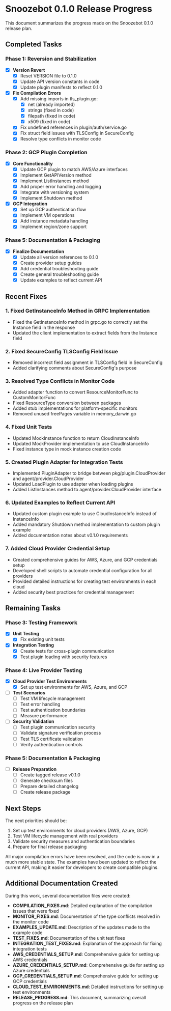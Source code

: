 # Snoozebot 0.1.0 Release Progress

This document summarizes the progress made on the Snoozebot 0.1.0 release plan.

## Completed Tasks

### Phase 1: Reversion and Stabilization
- [x] **Version Revert**
  - [x] Reset VERSION file to 0.1.0
  - [x] Update API version constants in code
  - [x] Update plugin manifests to reflect 0.1.0

- [x] **Fix Compilation Errors**
  - [x] Add missing imports in tls_plugin.go:
    - [x] net (already imported)
    - [x] strings (fixed in code)
    - [x] filepath (fixed in code)
    - [x] x509 (fixed in code)
  - [x] Fix undefined references in plugin/auth/service.go
  - [x] Fix struct field issues with TLSConfig in SecureConfig
  - [x] Resolve type conflicts in monitor code

### Phase 2: GCP Plugin Completion
- [x] **Core Functionality**
  - [x] Update GCP plugin to match AWS/Azure interfaces
  - [x] Implement GetAPIVersion method
  - [x] Implement ListInstances method 
  - [x] Add proper error handling and logging
  - [x] Integrate with versioning system
  - [x] Implement Shutdown method

- [x] **GCP Integration**
  - [x] Set up GCP authentication flow
  - [x] Implement VM operations
  - [x] Add instance metadata handling
  - [x] Implement region/zone support

### Phase 5: Documentation & Packaging
- [x] **Finalize Documentation**
  - [x] Update all version references to 0.1.0
  - [x] Create provider setup guides
  - [x] Add credential troubleshooting guide
  - [x] Create general troubleshooting guide
  - [x] Update examples to reflect current API

## Recent Fixes

### 1. Fixed GetInstanceInfo Method in GRPC Implementation
- Fixed the GetInstanceInfo method in grpc.go to correctly set the Instance field in the response
- Updated the client implementation to extract fields from the Instance field

### 2. Fixed SecureConfig TLSConfig Field Issue
- Removed incorrect field assignment in TLSConfig field in SecureConfig 
- Added clarifying comments about SecureConfig's purpose

### 3. Resolved Type Conflicts in Monitor Code
- Added adapter function to convert ResourceMonitorFunc to CustomMonitorFunc
- Fixed ResourceType conversion between packages
- Added stub implementations for platform-specific monitors
- Removed unused freePages variable in memory_darwin.go

### 4. Fixed Unit Tests
- Updated MockInstance function to return CloudInstanceInfo
- Updated MockProvider implementation to use CloudInstanceInfo
- Fixed instance type in mock instance creation code

### 5. Created Plugin Adapter for Integration Tests
- Implemented PluginAdapter to bridge between pkg/plugin.CloudProvider and agent/provider.CloudProvider
- Updated LoadPlugin to use adapter when loading plugins
- Added ListInstances method to agent/provider.CloudProvider interface

### 6. Updated Examples to Reflect Current API
- Updated custom plugin example to use CloudInstanceInfo instead of InstanceInfo
- Added mandatory Shutdown method implementation to custom plugin example
- Added documentation notes about v0.1.0 requirements

### 7. Added Cloud Provider Credential Setup
- Created comprehensive guides for AWS, Azure, and GCP credentials setup
- Developed shell scripts to automate credential configuration for all providers
- Provided detailed instructions for creating test environments in each cloud
- Added security best practices for credential management

## Remaining Tasks

### Phase 3: Testing Framework
- [x] **Unit Testing**
  - [x] Fix existing unit tests

- [x] **Integration Testing**
  - [x] Create tests for cross-plugin communication
  - [x] Test plugin loading with security features

### Phase 4: Live Provider Testing
- [x] **Cloud Provider Test Environments**
  - [x] Set up test environments for AWS, Azure, and GCP

- [ ] **Test Scenarios**
  - [ ] Test VM lifecycle management
  - [ ] Test error handling
  - [ ] Test authentication boundaries
  - [ ] Measure performance

- [ ] **Security Validation**
  - [ ] Test plugin communication security
  - [ ] Validate signature verification process
  - [ ] Test TLS certificate validation
  - [ ] Verify authentication controls

### Phase 5: Documentation & Packaging
- [ ] **Release Preparation**
  - [ ] Create tagged release v0.1.0
  - [ ] Generate checksum files
  - [ ] Prepare detailed changelog
  - [ ] Create release package

## Next Steps

The next priorities should be:

1. Set up test environments for cloud providers (AWS, Azure, GCP)
2. Test VM lifecycle management with real providers
3. Validate security measures and authentication boundaries
4. Prepare for final release packaging

All major compilation errors have been resolved, and the code is now in a much more stable state. The examples have been updated to reflect the current API, making it easier for developers to create compatible plugins.

## Additional Documentation Created

During this work, several documentation files were created:

- **COMPILATION_FIXES.md**: Detailed explanation of the compilation issues that were fixed
- **MONITOR_FIXES.md**: Documentation of the type conflicts resolved in the monitor code
- **EXAMPLES_UPDATE.md**: Description of the updates made to the example code
- **TEST_FIXES.md**: Documentation of the unit test fixes
- **INTEGRATION_TEST_FIXES.md**: Explanation of the approach for fixing integration tests
- **AWS_CREDENTIALS_SETUP.md**: Comprehensive guide for setting up AWS credentials
- **AZURE_CREDENTIALS_SETUP.md**: Comprehensive guide for setting up Azure credentials
- **GCP_CREDENTIALS_SETUP.md**: Comprehensive guide for setting up GCP credentials
- **CLOUD_TEST_ENVIRONMENTS.md**: Detailed instructions for setting up test environments
- **RELEASE_PROGRESS.md**: This document, summarizing overall progress on the release plan